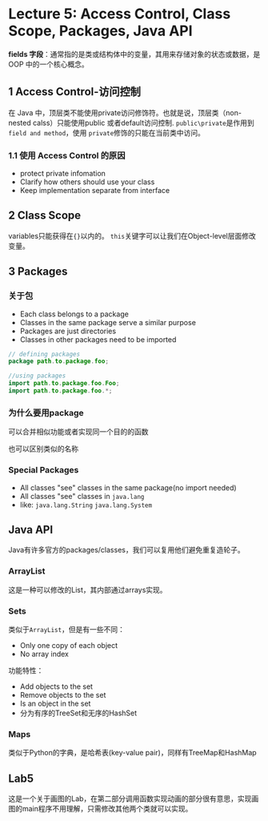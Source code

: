 # Lecture 5: Access Control, Class Scope, Packages, Java API
**fields 字段**：通常指的是类或结构体中的变量，其用来存储对象的状态或数据，是 OOP 中的一个核心概念。
## 1 Access Control-访问控制
在 Java 中，顶层类不能使用private访问修饰符。也就是说，顶层类（non-nested calss）只能使用public 或者default访问控制.
`public\private`是作用到`field and method`，使用 `private`修饰的只能在当前类中访问。

### 1.1 使用 Access Control 的原因
* protect private infomation
* Clarify how others should use your class
* Keep implementation separate from interface

## 2 Class Scope
variables只能获得在`{}`以内的。
`this`关键字可以让我们在Object-level层面修改变量。

## 3 Packages
### 关于包
* Each class belongs to a package
* Classes in the same package serve a similar purpose
* Packages are just directories
* Classes in other packages need to be imported
```Java
// defining packages
package path.to.package.foo;

//using packages
import path.to.package.foo.Foo;
import path.to.package.foo.*;
```
### 为什么要用package
可以合并相似功能或者实现同一个目的的函数

也可以区别类似的名称

### Special Packages
* All classes "see" classes in the same package(no import needed)
* All classes "see" classes in `java.lang`
* like: `java.lang.String` `java.lang.System`

## Java API

Java有许多官方的packages/classes，我们可以复用他们避免重复造轮子。
### ArrayList
这是一种可以修改的List，其内部通过arrays实现。
### Sets
类似于`ArrayList`，但是有一些不同：
* Only one copy of each object
* No array index

功能特性：
* Add objects to the set
* Remove objects to the set
* Is an object in the set
* 分为有序的TreeSet和无序的HashSet

### Maps
类似于Python的字典，是哈希表(key-value pair)，同样有TreeMap和HashMap

## Lab5
这是一个关于画图的Lab，在第二部分调用函数实现动画的部分很有意思，实现画图的main程序不用理解，只需修改其他两个类就可以实现。